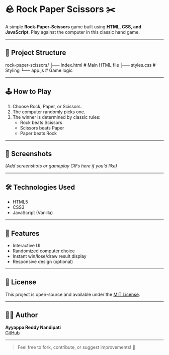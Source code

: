 # 🪨 Rock Paper Scissors ✂️

A simple **Rock-Paper-Scissors** game built using **HTML, CSS, and JavaScript**. Play against the computer in this classic hand game.

---


## 📁 Project Structure

rock-paper-scissors/
├── index.html # Main HTML file
├── styles.css # Styling
└── app.js # Game logic


---

## 🕹️ How to Play

1. Choose Rock, Paper, or Scissors.
2. The computer randomly picks one.
3. The winner is determined by classic rules:
   - Rock beats Scissors
   - Scissors beats Paper
   - Paper beats Rock

---

## 📸 Screenshots

*(Add screenshots or gameplay GIFs here if you'd like)*

---

## 🛠️ Technologies Used

- HTML5
- CSS3
- JavaScript (Vanilla)

---

## 📌 Features

- Interactive UI
- Randomized computer choice
- Instant win/lose/draw result display
- Responsive design (optional)

---

## 📄 License

This project is open-source and available under the [MIT License](LICENSE).

---

## 🙋‍♂️ Author

**Ayyappa Reddy Nandipati**  
[GitHub](https://github.com/ayyappareddynandipati)

---

> Feel free to fork, contribute, or suggest improvements! 🎯
